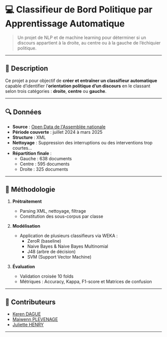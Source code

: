 # 💻 Classifieur de Bord Politique par Apprentissage Automatique

> Un projet de NLP et de machine learning pour déterminer si un discours appartient à la droite, au centre ou à la gauche de l’échiquier politique.

---

## 📝 Description

Ce projet a pour objectif de **créer et entraîner un classifieur automatique** capable d’identifier l’**orientation politique d’un discours** en le classant selon trois catégories : **droite**, **centre** ou **gauche**.  

---

## 🔍 Données

- **Source** : [Open Data de l'Assemblée nationale](https://data.assemblee-nationale.fr/travaux-parlementaires/debats)
- **Période couverte** : juillet 2024 à mars 2025
- **Structure** : XML
- **Nettoyage** : Suppression des interruptions ou des interventions trop courtes...
- **Répartition finale** :
  - Gauche : 638 documents
  - Centre : 595 documents
  - Droite : 325 documents

---

## 🧪 Méthodologie

1. **Prétraitement**
   - Parsing XML, nettoyage, filtrage
   - Constitution des sous-corpus par classe

2. **Modélisation**
   - Application de plusieurs classifieurs via WEKA :
     - ZeroR (baseline)
     - Naive Bayes & Naive Bayes Multinomial
     - J48 (arbre de décision)
     - SVM (Support Vector Machine)

3. **Évaluation**
   - Validation croisée 10 folds
   - Métriques : Accuracy, Kappa, F1-score et Matrices de confusion
---

## 👥 Contributeurs

- [Keren DAGUE](https://github.com/KerenDague)
- [Maiwenn PLEVENAGE](https://github.com/00parts)
- [Juliette HENRY](https://github.com/juliettehnr)

---
